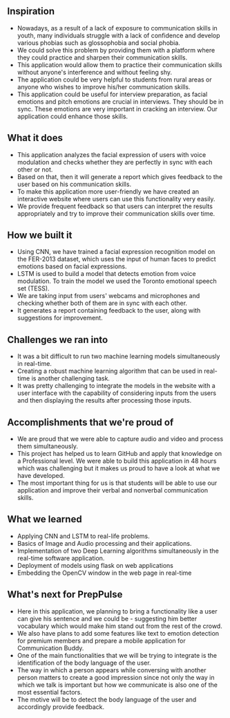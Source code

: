 
## Inspiration

- Nowadays, as a result of a lack of exposure to communication skills in youth, many individuals struggle with a lack of confidence and develop various phobias such as glossophobia and social phobia. 
- We could solve this problem by providing them with a platform where they could practice and sharpen their communication skills. 
- This application would allow them to practice their communication skills without anyone's interference and without feeling shy. 
- The application could be very helpful to students from rural areas or anyone who wishes to improve his/her communication skills. 
- This application could be useful for interview preparation, as facial emotions and pitch emotions are crucial in interviews. They should be in sync. These emotions are very important in cracking an interview. Our application could enhance those skills.

## What it does

- This application analyzes the facial expression of users with voice modulation and checks whether they are perfectly in sync with each other or not.
- Based on that, then it will generate a report which gives feedback to the user based on his communication skills. 
- To make this application more user-friendly we have created an interactive website where users can use this functionality very easily. 
- We provide frequent feedback so that users can interpret the results appropriately and try to improve their communication skills over time.

## How we built it

- Using CNN, we have trained a facial expression recognition model on the FER-2013 dataset, which uses the input of human faces to predict emotions based on facial expressions.
- LSTM is used to build a model that detects emotion from voice modulation. To train the model we used the Toronto emotional speech set (TESS).
- We are taking input from users' webcams and microphones and checking whether both of them are in sync with each other. 
- It generates a report containing feedback to the user, along with suggestions for improvement.


## Challenges we ran into

- It was a bit difficult to run two machine learning models simultaneously in real-time.
- Creating a robust machine learning algorithm that can be used in real-time is another challenging task.
- It was pretty challenging to integrate the models in the website with a user interface with the capability of considering inputs from the users and then displaying the results after processing those inputs.

## Accomplishments that we're proud of
- We are proud that we were able to capture audio and video and process them simultaneously. 
- This project has helped us to learn GitHub and apply that knowledge on a Professional level. We were able to build this application in 48 hours which was challenging but it makes us proud to have a look at what we have developed. 
- The most important thing for us is that students will be able to use our application and improve their verbal and nonverbal communication skills.

## What we learned

- Applying CNN and LSTM to real-life problems. 
- Basics of Image and Audio processing and their applications. 
- Implementation of two Deep Learning algorithms simultaneously in the real-time software application.
- Deployment of models using flask on web applications 
- Embedding the OpenCV window in the web page in real-time 

## What's next for PrepPulse

- Here in this application, we planning to bring a functionality like a user can give his sentence and we could be - suggesting him better vocabulary which would make him stand out from the rest of the crowd.
- We also have plans to add some features like text to emotion detection for premium members and prepare a mobile application for Communication Buddy. 
- One of the main functionalities that we will be trying to integrate is the identification of the body language of the user.
- The way in which a person appears while conversing with another person matters to create a good impression since not only the way in which we talk is important but how we communicate is also one of the most essential factors. 
- The motive will be to detect the body language of the user and accordingly provide feedback.

